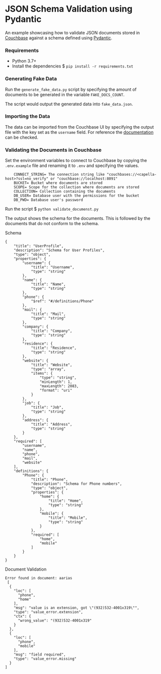 # JSON Schema Validation using Pydantic

An example showcasing how to validate JSON documents stored in [Couchbase](http://couchbase.com/) against a schema defined using [Pydantic](https://pydantic-docs.helpmanual.io/).

### Requirements

- Python 3.7+
- Install the dependencies
  $ `pip install -r requirements.txt`

### Generating Fake Data

Run the `generate_fake_data.py` script by specifying the amount of documents to be generated in the variable `FAKE_DOCS_COUNT`.

The script would output the generated data into `fake_data.json`.

### Importing the Data

The data can be imported from the Couchbase UI by specifying the output file with the key set as the `username` field. For reference the [documentation](https://docs.couchbase.com/server/current/manage/import-documents/import-documents.html) can be checked.

### Validating the Documents in Couchbase

Set the environment variables to connect to Couchbase by copying the `.env.example` file and renaming it to `.env` and specifying the values.

```
    CONNECT_STRING= The connection string like "couchbases://<capella-host>?ssl=no_verify" or "couchbase://localhost:8091"
    BUCKET= Bucket where documents are stored
    SCOPE= Scope for the collection where documents are stored
    COLLECTION= Collection containing the documents
    DB_USER= Database user with the permissions for the bucket
    DB_PWD= Database user's password
```

Run the script
$ `python validate_documenst.py`

The output shows the schema for the documents. This is followed by the documents that do not conform to the schema.

Schema

```
{
	"title": "UserProfile",
	"description": "Schema for User Profiles",
	"type": "object",
	"properties": {
		"username": {
			"title": "Username",
			"type": "string"
		},
		"name": {
			"title": "Name",
			"type": "string"
		},
		"phone": {
			"$ref": "#/definitions/Phone"
		},
		"mail": {
			"title": "Mail",
			"type": "string"
		},
		"company": {
			"title": "Company",
			"type": "string"
		},
		"residence": {
			"title": "Residence",
			"type": "string"
		},
		"website": {
			"title": "Website",
			"type": "array",
			"items": {
				"type": "string",
				"minLength": 1,
				"maxLength": 2083,
				"format": "uri"
			}
		},
		"job": {
			"title": "Job",
			"type": "string"
		},
		"address": {
			"title": "Address",
			"type": "string"
		}
	},
	"required": [
		"username",
		"name",
		"phone",
		"mail",
		"website"
	],
	"definitions": {
		"Phone": {
			"title": "Phone",
			"description": "Schema for Phone numbers",
			"type": "object",
			"properties": {
				"home": {
					"title": "Home",
					"type": "string"
				},
				"mobile": {
					"title": "Mobile",
					"type": "string"
				}
			},
			"required": [
				"home",
				"mobile"
			]
		}
	}
}

```

Document Validation

```
Error found in document: aarias
 [
  {
    "loc": [
      "phone",
      "home"
    ],
    "msg": "value is an extension, got \"(932)532-4001x319\"",
    "type": "value_error.extension",
    "ctx": {
      "wrong_value": "(932)532-4001x319"
    }
  },
  {
    "loc": [
      "phone",
      "mobile"
    ],
    "msg": "field required",
    "type": "value_error.missing"
  }
]

```
